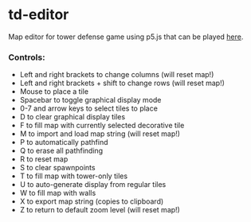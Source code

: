 # td-editor
Map editor for tower defense game using p5.js that can be played
[here](https://xithiox.github.io/td-editor/).

### Controls:
* Left and right brackets to change columns (will reset map!)
* Left and right brackets + shift to change rows (will reset map!)
* Mouse to place a tile
* Spacebar to toggle graphical display mode
* 0-7 and arrow keys to select tiles to place
* D to clear graphical display tiles
* F to fill map with currently selected decorative tile
* M to import and load map string (will reset map!)
* P to automatically pathfind
* Q to erase all pathfinding
* R to reset map
* S to clear spawnpoints
* T to fill map with tower-only tiles
* U to auto-generate display from regular tiles
* W to fill map with walls
* X to export map string (copies to clipboard)
* Z to return to default zoom level (will reset map!)
